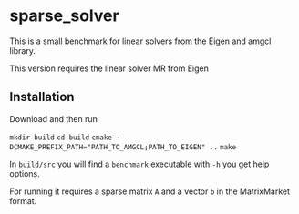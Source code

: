# sparse_solver

This is a small benchmark for linear solvers from the Eigen and amgcl library.

This version requires the linear solver MR from Eigen

## Installation

Download and then run

`mkdir build`
`cd build`
`cmake -DCMAKE_PREFIX_PATH="PATH_TO_AMGCL;PATH_TO_EIGEN" ..`
`make`

In `build/src` you will find a `benchmark` executable with `-h` you get help options. 

For running it requires a sparse matrix `A` and a vector `b` in the MatrixMarket format. 

